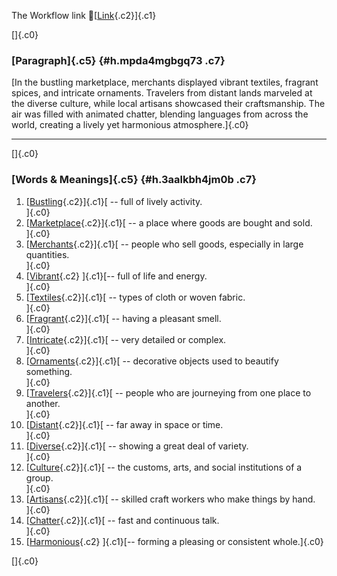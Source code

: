 The Workflow link
👏[[Link](https://www.google.com/url?q=http://www.google.com&sa=D&source=editors&ust=1759922552737267&usg=AOvVaw1YD2ie4mh5UkQ7DqAsqbif){.c2}]{.c1}

[]{.c0}

### [Paragraph]{.c5} {#h.mpda4mgbgq73 .c7}

[In the bustling marketplace, merchants displayed vibrant textiles,
fragrant spices, and intricate ornaments. Travelers from distant lands
marveled at the diverse culture, while local artisans showcased their
craftsmanship. The air was filled with animated chatter, blending
languages from across the world, creating a lively yet harmonious
atmosphere.]{.c0}

------------------------------------------------------------------------

[]{.c0}

### [Words & Meanings]{.c5} {#h.3aalkbh4jm0b .c7}

1.  [[Bustling](https://www.google.com/url?q=http://www.google.com&sa=D&source=editors&ust=1759922552737913&usg=AOvVaw2OlceNVbh7tykqb8atzXDY){.c2}]{.c1}[ --
    full of lively activity.\
    ]{.c0}
2.  [[Marketplace](https://www.google.com/url?q=http://www.google.com&sa=D&source=editors&ust=1759922552738039&usg=AOvVaw1HLKD7qAjfyn6Y5Cku-Ilw){.c2}]{.c1}[ --
    a place where goods are bought and sold.\
    ]{.c0}
3.  [[Merchants](https://www.google.com/url?q=http://www.google.com&sa=D&source=editors&ust=1759922552738207&usg=AOvVaw3Ikj1OesOnqeuhssX4StvN){.c2}]{.c1}[ --
    people who sell goods, especially in large quantities.\
    ]{.c0}
4.  [[Vibrant](https://www.google.com/url?q=http://www.google.com&sa=D&source=editors&ust=1759922552738340&usg=AOvVaw2yHNKhctnbUy6ietmV73My){.c2}
    ]{.c1}[-- full of life and energy.\
    ]{.c0}
5.  [[Textiles](https://www.google.com/url?q=http://www.google.com&sa=D&source=editors&ust=1759922552738442&usg=AOvVaw3Jsnv4vLvg9D2uXEpiBoVr){.c2}]{.c1}[ --
    types of cloth or woven fabric.\
    ]{.c0}
6.  [[Fragrant](https://www.google.com/url?q=http://www.google.com&sa=D&source=editors&ust=1759922552738550&usg=AOvVaw1ChV83eJ9pys8LznKQPwWF){.c2}]{.c1}[ --
    having a pleasant smell.\
    ]{.c0}
7.  [[Intricate](https://www.google.com/url?q=http://www.google.com&sa=D&source=editors&ust=1759922552738651&usg=AOvVaw3L6RxXMpcUvRHCqtv2h-DI){.c2}]{.c1}[ --
    very detailed or complex.\
    ]{.c0}
8.  [[Ornaments](https://www.google.com/url?q=http://www.google.com&sa=D&source=editors&ust=1759922552738771&usg=AOvVaw2_sHqUM6G5wEZG5sgIuAkP){.c2}]{.c1}[ --
    decorative objects used to beautify something.\
    ]{.c0}
9.  [[Travelers](https://www.google.com/url?q=http://www.google.com&sa=D&source=editors&ust=1759922552738894&usg=AOvVaw0z1aI1WzHedqWj7z4CgWn4){.c2}]{.c1}[ --
    people who are journeying from one place to another.\
    ]{.c0}
10. [[Distant](https://www.google.com/url?q=http://www.google.com&sa=D&source=editors&ust=1759922552739027&usg=AOvVaw0yGSJsJ0Pf0TE7-a6a8jo1){.c2}]{.c1}[ --
    far away in space or time.\
    ]{.c0}
11. [[Diverse](https://www.google.com/url?q=http://www.google.com&sa=D&source=editors&ust=1759922552739138&usg=AOvVaw1sl_7ePZvhJM6RyjywVv9-){.c2}]{.c1}[ --
    showing a great deal of variety.\
    ]{.c0}
12. [[Culture](https://www.google.com/url?q=http://www.google.com&sa=D&source=editors&ust=1759922552739244&usg=AOvVaw2e5pZ8odTo4qeTnP1QKIVe){.c2}]{.c1}[ --
    the customs, arts, and social institutions of a group.\
    ]{.c0}
13. [[Artisans](https://www.google.com/url?q=http://www.google.com&sa=D&source=editors&ust=1759922552739377&usg=AOvVaw0F10nj6kZRogF78BLgC9Yv){.c2}]{.c1}[ --
    skilled craft workers who make things by hand.\
    ]{.c0}
14. [[Chatter](https://www.google.com/url?q=http://www.google.com&sa=D&source=editors&ust=1759922552739500&usg=AOvVaw0W1Gf5YTAQJZfHJNkPgsW4){.c2}]{.c1}[ --
    fast and continuous talk.\
    ]{.c0}
15. [[Harmonious](https://www.google.com/url?q=http://www.google.com&sa=D&source=editors&ust=1759922552739607&usg=AOvVaw2wFUf-gEfZZD-Sfgto73OK){.c2}
    ]{.c1}[-- forming a pleasing or consistent whole.]{.c0}

[]{.c0}
